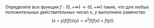 Определите все функции  $f:(0, + \infty ) \to (0, + \infty )$ такие, что для любых положительных действительных чисел $x$, $y$ выполнено равенство  
$$
(x + y)f(f(x)y) = x^2 f(f(x) + f(y)).
$$